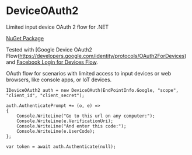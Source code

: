 # DeviceOAuth2
Limited input device OAuth 2 flow for .NET

[NuGet Package](https://www.nuget.org/packages/DeviceOAuth2/)

Tested with [Google Device OAuth2 Flow(https://developers.google.com/identity/protocols/OAuth2ForDevices) and [Facebook Login for Devices Flow](https://developers.facebook.com/docs/facebook-login/for-devices).

OAuth flow for scenarios with limited access to input devices or web browsers, like console apps, or IoT devices.

    IDeviceOAuth2 auth = new DeviceOAuth(EndPointInfo.Google, "scope", "client_id", "client_secret");

    auth.AuthenticatePrompt += (o, e) =>
    {
        Console.WriteLine("Go to this url on any computer:");
        Console.WriteLine(e.VerificationUri);
        Console.WriteLine("And enter this code:");
        Console.WriteLine(e.UserCode);
    };

    var token = await auth.Authenticate(null);

    
